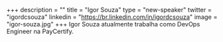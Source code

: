 +++
description = ""
title = "Igor Souza"
type = "new-speaker"
twitter = "igordcsouza"
linkedin = "https://br.linkedin.com/in/igordcsouza"
image = "igor-souza.jpg"
+++
Igor Souza atualmente trabalha como DevOps Engineer na PayCertify.